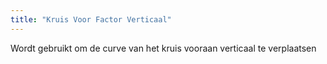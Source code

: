 ```yaml
---
title: "Kruis Voor Factor Verticaal"
---
```


Wordt gebruikt om de curve van het kruis vooraan verticaal te verplaatsen




